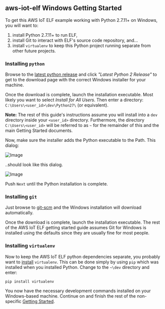 ## aws-iot-elf Windows Getting Started

To get this AWS IoT ELF example working with Python 2.7.11+ on Windows, you will want to:

1. install Python 2.7.11+ to run ELF,
2. install Git to interact with ELF's source code repository, and...
3. install `virtualenv` to keep this Python project running separate from other future projects.

### Installing `python`
Browse to the [latest python release](https://www.python.org/downloads/windows/) and click *"Latest Python 2 Release"* to get to the download page with the correct Windows installer for your machine.

Once the download is complete, launch the installation executable. Most likely you want to select *Install for All Users*. Then enter a directory: `C:\Users\<user_id>\dev\Python27\` (or equivalent).

**Note:** The rest of this guide's instructions assume you will install into a `dev` directory inside your `<user_id>` directory. Furthermore, the directory `C:\Users\<user_id>` will be referred to as `~` for the remainder of this and the main Getting Started documents.

Now, make sure the installer adds the Python executable to the Path. This dialog:

![Image](../master/docs/Python-install-add-to-path.PNG?raw=true)

..should look like this dialog.

![Image](../master/docs/Python-install-add-to-path-selected.PNG?raw=true)


Push `Next` until the Python installation is complete.

### Installing `git`
Just browse to [git-scm](https://git-scm.com/download/win) and the Windows installation will download automatically.

Once the download is complete, launch the installation executable. The rest of the AWS IoT ELF getting started guide assumes Git for Windows is installed using the defaults since they are usually fine for most people.

### Installing `virtualenv`
Now to keep the AWS IoT ELF python dependencies separate, you probably want to [install](https://virtualenv.pypa.io/en/stable/installation/) `virtualenv`. This can be done simply by using `pip` which was installed when you installed Python. Change to the `~\dev` directory and enter:

```
pip install virtualenv
```

You now have the necessary development commands installed on your Windows-based machine. Continue on and finish the rest of the non-specific [Getting Started](https://github.com/awslabs/aws-iot-elf).
